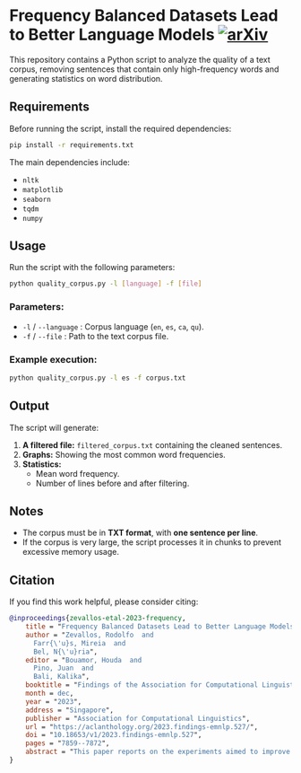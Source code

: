 # Frequency Balanced Datasets Lead to Better Language Models [![arXiv](https://img.shields.io/badge/arXiv-2407.09732-<COLOR>.svg)](https://aclanthology.org/2023.findings-emnlp.527/)

This repository contains a Python script to analyze the quality of a text corpus, removing sentences that contain only high-frequency words and generating statistics on word distribution.


## Requirements
Before running the script, install the required dependencies:

```bash
pip install -r requirements.txt
```

The main dependencies include:
- `nltk`
- `matplotlib`
- `seaborn`
- `tqdm`
- `numpy`

## Usage
Run the script with the following parameters:

```bash
python quality_corpus.py -l [language] -f [file]
```

### Parameters:
- `-l` / `--language` : Corpus language (`en`, `es`, `ca`, `qu`).
- `-f` / `--file` : Path to the text corpus file.

### Example execution:
```bash
python quality_corpus.py -l es -f corpus.txt
```

## Output
The script will generate:
1. **A filtered file:** `filtered_corpus.txt` containing the cleaned sentences.
2. **Graphs:** Showing the most common word frequencies.
3. **Statistics:**
   - Mean word frequency.
   - Number of lines before and after filtering.

## Notes
- The corpus must be in **TXT format**, with **one sentence per line**.
- If the corpus is very large, the script processes it in chunks to prevent excessive memory usage.


## Citation
If you find this work helpful, please consider citing:

```bibtex
@inproceedings{zevallos-etal-2023-frequency,
    title = "Frequency Balanced Datasets Lead to Better Language Models",
    author = "Zevallos, Rodolfo  and
      Farr{\'u}s, Mireia  and
      Bel, N{\'u}ria",
    editor = "Bouamor, Houda  and
      Pino, Juan  and
      Bali, Kalika",
    booktitle = "Findings of the Association for Computational Linguistics: EMNLP 2023",
    month = dec,
    year = "2023",
    address = "Singapore",
    publisher = "Association for Computational Linguistics",
    url = "https://aclanthology.org/2023.findings-emnlp.527/",
    doi = "10.18653/v1/2023.findings-emnlp.527",
    pages = "7859--7872",
    abstract = "This paper reports on the experiments aimed to improve our understanding of the role of the amount of data required for training attention-based transformer language models. Specifically, we investigate the impact of reducing the immense amounts of required pre-training data through sampling strategies that identify and reduce high-frequency tokens as different studies have indicated that the existence of very high-frequency tokens in pre-training data might bias learning, causing undesired effects. In this light, we describe our sampling algorithm that iteratively assesses token frequencies and removes sentences that contain still high-frequency tokens, eventually delivering a balanced, linguistically correct dataset. We evaluate the results in terms of model perplexity and fine-tuning linguistic probing tasks, NLP downstream tasks as well as more semantic SuperGlue tasks. The results show that pre-training with the resulting balanced dataset allows reducing up to three times the pre-training data."
}
```
